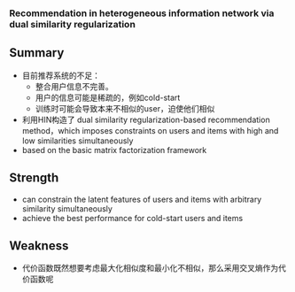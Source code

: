 ### Recommendation in heterogeneous information network via dual similarity regularization
## Summary
  * 目前推荐系统的不足：
    * 整合用户信息不完善。
    * 用户的信息可能是稀疏的，例如cold-start
    * 训练时可能会导致本来不相似的user，迫使他们相似
  * 利用HIN构造了 dual similarity regularization-based recommendation method，which imposes constraints on users and items with high and low
similarities simultaneously
  * based on the basic matrix factorization framework
  
## Strength
  * can constrain the latent features of users and items with arbitrary similarity simultaneously 
  * achieve the best performance for cold-start users and items
## Weakness
  * 代价函数既然想要考虑最大化相似度和最小化不相似，那么采用交叉熵作为代价函数呢
